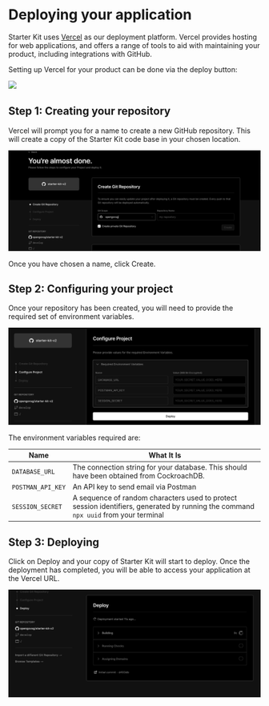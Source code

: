 # Deploying your application

Starter Kit uses [Vercel](https://vercel.com) as our deployment platform. Vercel provides hosting for web applications, and offers a range of tools to aid with maintaining your product, including integrations with GitHub.

Setting up Vercel for your product can be done via the deploy button:

<a href="https://vercel.com/new/clone?repository-url=https%3A%2F%2Fgithub.com%2Fopengovsg%2Fstarter-kit%2Ftree%2Fdevelop&env=DATABASE_URL,POSTMAN_API_KEY,SESSION_SECRET">
  <img src="https://vercel.com/button" width={125} />
</a>

## Step 1: Creating your repository

Vercel will prompt you for a name to create a new GitHub repository. This will create a copy of the Starter Kit code base in your chosen location.

![Vercel - Create Repository](./images/vercel/create-repository.png)

Once you have chosen a name, click Create.

## Step 2: Configuring your project

Once your repository has been created, you will need to provide the required set of environment variables.

![Vercel - Configure Project, Expanded](./images/vercel/configure-project-expand.png)

The environment variables required are:

| Name              | What It Is                                                                                                                          |
| ----------------- | ----------------------------------------------------------------------------------------------------------------------------------- |
| `DATABASE_URL`    | The connection string for your database. This should have been obtained from CockroachDB.                                           |
| `POSTMAN_API_KEY` | An API key to send email via Postman                                                                                                |
| `SESSION_SECRET`  | A sequence of random characters used to protect session identifiers, generated by running the command `npx uuid` from your terminal |

## Step 3: Deploying

Click on Deploy and your copy of Starter Kit will start to deploy. Once the deployment has completed, you will be able to access your application at the Vercel URL.

![Vercel - Deploy](./images/vercel/deploy.png)
